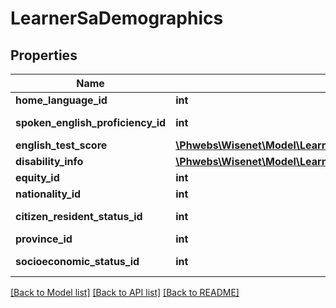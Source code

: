 # LearnerSaDemographics

## Properties
Name | Type | Description | Notes
------------ | ------------- | ------------- | -------------
**home_language_id** | **int** | See combo SaLanguages | [optional] 
**spoken_english_proficiency_id** | **int** | See combo SpokenEnglishProficiencies | [optional] 
**english_test_score** | [**\Phwebs\Wisenet\Model\LearnerSgDemographicsEnglishTestScore**](LearnerSgDemographicsEnglishTestScore.md) |  | [optional] 
**disability_info** | [**\Phwebs\Wisenet\Model\LearnerSaDemographicsDisabilityInfo**](LearnerSaDemographicsDisabilityInfo.md) |  | [optional] 
**equity_id** | **int** | See combo SaEquities | [optional] 
**nationality_id** | **int** | See combo SaNationalities | [optional] 
**citizen_resident_status_id** | **int** | See combo SaCitizenResidentStatuses | [optional] 
**province_id** | **int** | See combo SaProvinces | [optional] 
**socioeconomic_status_id** | **int** | See combo SaSocioeconomicStatuses | [optional] 

[[Back to Model list]](../../README.md#documentation-for-models) [[Back to API list]](../../README.md#documentation-for-api-endpoints) [[Back to README]](../../README.md)


